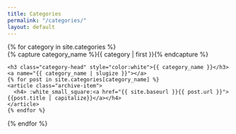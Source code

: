 ```yaml
---
title: Categories
permalink: "/categories/"
layout: default
---
```


<div>
{% for category in site.categories %}
  <div class="archive-group">
    {% capture category_name %}{{ category | first }}{% endcapture %}
    <div id="#{{ category_name | slugize }}"></div>
    <p></p>
    
    <h3 class="category-head" style="color:white">{{ category_name }}</h3>
    <a name="{{ category_name | slugize }}"></a>
    {% for post in site.categories[category_name] %}
    <article class="archive-item">
      <h4> :white_small_square:<a href="{{ site.baseurl }}{{ post.url }}">{{post.title | capitalize}}</a></h4>
    </article>
    {% endfor %}
  </div>
{% endfor %}
</div>
